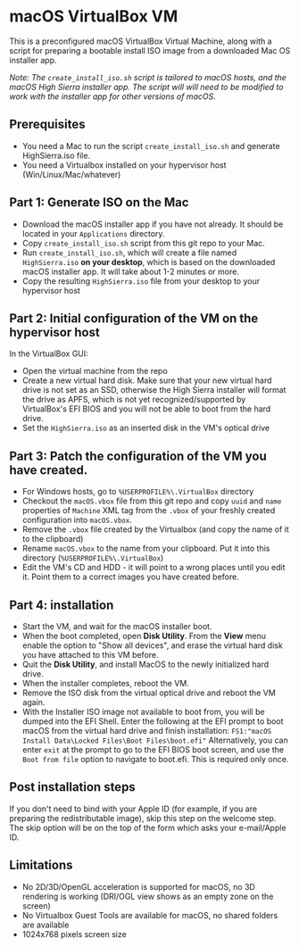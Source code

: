 # macOS VirtualBox VM

This is a preconfigured macOS VirtualBox Virtual Machine, along with a script for preparing a bootable install ISO image from a downloaded Mac OS installer app.

*Note: The `create_install_iso.sh` script is tailored to macOS hosts, and the macOS High Sierra installer app. The script will will need to be modified to work with the installer app for other versions of macOS.*

## Prerequisites

- You need a Mac to run the script `create_install_iso.sh` and generate HighSierra.iso file.
- You need a Virtualbox installed on your hypervisor host (Win/Linux/Mac/whatever)

## Part 1: Generate ISO on the Mac

- Download the macOS installer app if you have not already. It should be located in your `Applications` directory.
- Copy `create_install_iso.sh` script from this git repo to your Mac.
- Run `create_install_iso.sh`, which will create a file named `HighSierra.iso` **on your desktop**, which is based on the downloaded macOS installer app. It will take about 1-2 minutes or more.
- Copy the resulting `HighSierra.iso` file from your desktop to your hypervisor host

## Part 2: Initial configuration of the VM on the hypervisor host

In the VirtualBox GUI: 
- Open the virtual machine from the repo
- Create a new virtual hard disk. Make sure that your new virtual hard drive is not set as an SSD, otherwise the High Sierra installer will format the drive as APFS, which is not yet recognized/supported by VirtualBox's EFI BIOS and you will not be able to boot from the hard drive.
- Set the `HighSierra.iso` as an inserted disk in the VM's optical drive 
  
## Part 3: Patch the configuration of the VM you have created.

- For Windows hosts, go to `%USERPROFILE%\.VirtualBox` directory
- Checkout the `macOS.vbox` file from this git repo and copy `uuid` and `name` properties of `Machine` XML tag from the `.vbox` of your freshly created configuration into `macOS.vbox`.
- Remove the `.vbox` file created by the Virtualbox (and copy the name of it to the clipboard)
- Rename `macOS.vbox` to the name from your clipboard. Put it into this directory (`%USERPROFILE%\.VirtualBox`)
- Edit the VM's CD and HDD - it will point to a wrong places until you edit it. Point them to a correct images you have created before.

## Part 4: installation

- Start the VM, and wait for the macOS installer boot.
- When the boot completed, open **Disk Utility**. From the **View** menu enable the option to "Show all devices", and erase the virtual hard disk you have attached to this VM before.
- Quit the **Disk Utility**, and install MacOS to the newly initialized hard drive.
- When the installer completes, reboot the VM. 
- Remove the ISO disk from the virtual optical drive and reboot the VM again.
- With the Installer ISO image not available to boot from, you will be dumped into the EFI Shell. Enter the following at the EFI prompt to boot macOS from the virtual hard drive and finish installation: `FS1:"macOS Install Data\Locked Files\Boot Files\boot.efi"` Alternatively, you can enter `exit` at the prompt to go to the EFI BIOS boot screen, and use the `Boot from file` option to navigate to boot.efi. This is required only once.

## Post installation steps

If you don't need to bind with your Apple ID (for example, if you are preparing the redistributable image), skip this step on the welcome step. The skip option will be on the top of the form which asks your e-mail/Apple ID.

## Limitations

- No 2D/3D/OpenGL acceleration is supported for macOS, no 3D rendering is working (DRI/OGL view shows as an empty zone on the screen)
- No Virtualbox Guest Tools are available for macOS, no shared folders are available
- 1024x768 pixels screen size
